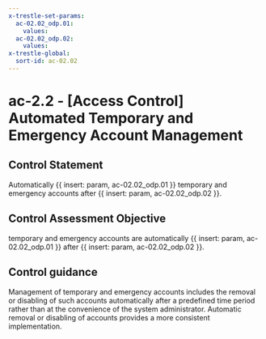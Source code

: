 ```yaml
---
x-trestle-set-params:
  ac-02.02_odp.01:
    values:
  ac-02.02_odp.02:
    values:
x-trestle-global:
  sort-id: ac-02.02
---
```


# ac-2.2 - \[Access Control\] Automated Temporary and Emergency Account Management

## Control Statement

Automatically {{ insert: param, ac-02.02_odp.01 }} temporary and emergency accounts after {{ insert: param, ac-02.02_odp.02 }}.

## Control Assessment Objective

temporary and emergency accounts are automatically {{ insert: param, ac-02.02_odp.01 }} after {{ insert: param, ac-02.02_odp.02 }}.

## Control guidance

Management of temporary and emergency accounts includes the removal or disabling of such accounts automatically after a predefined time period rather than at the convenience of the system administrator. Automatic removal or disabling of accounts provides a more consistent implementation.
